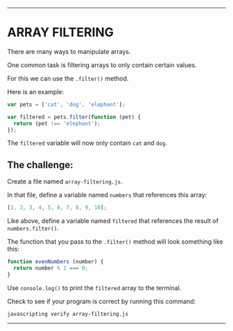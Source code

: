 ---

# ARRAY FILTERING

There are many ways to manipulate arrays. 

One common task is filtering arrays to only contain certain values.

For this we can use the `.filter()` method.

Here is an example:

``` js
var pets = ['cat', 'dog', 'elephant'];

var filtered = pets.filter(function (pet) {
  return (pet !== 'elephant');
});
```

The `filtered` variable will now only contain `cat` and `dog`.

## The challenge:

Create a file named `array-filtering.js`.

In that file, define a variable named `numbers` that references this array:

``` js
[1, 2, 3, 4, 5, 6, 7, 8, 9, 10];
```

Like above, define a variable named `filtered` that references the result of `numbers.filter()`.

The function that you pass to the `.filter()` method will look something like this:

``` js
function evenNumbers (number) {
  return number % 2 === 0;
}
```

Use `console.log()` to print the `filtered` array to the terminal.

Check to see if your program is correct by running this command:

`javascripting verify array-filtering.js`

---